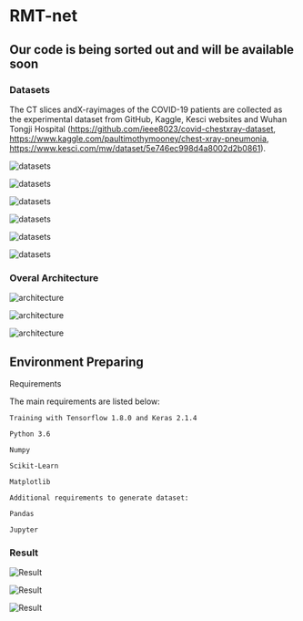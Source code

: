 # RMT-net
## Our code is being sorted out and will be available soon
### Datasets
The CT slices andX-rayimages of the COVID-19 patients are collected as the experimental dataset from GitHub, Kaggle, Kesci websites and Wuhan Tongji Hospital (https://github.com/ieee8023/covid-chestxray-dataset, https://www.kaggle.com/paultimothymooney/chest-xray-pneumonia, https://www.kesci.com/mw/dataset/5e746ec998d4a8002d2b0861).

![datasets](./pictures/lung1.png)

![datasets](./pictures/lung2.png)

![datasets](./pictures/lung3.png)

![datasets](./pictures/lung4.png)

![datasets](./pictures/lung5.png)

![datasets](./pictures/lung6.png)
### Overal Architecture
![architecture](./pictures/RMT.svg)

![architecture](./pictures/RMT2.svg)

![architecture](./pictures/TR.svg)

## Environment Preparing
Requirements

The main requirements are listed below:
```
Training with Tensorflow 1.8.0 and Keras 2.1.4

Python 3.6

Numpy

Scikit-Learn

Matplotlib

Additional requirements to generate dataset:

Pandas

Jupyter

```


### Result

![Result](./pictures/val1.svg)

![Result](./pictures/val2.svg)

![Result](./pictures/data.svg)

